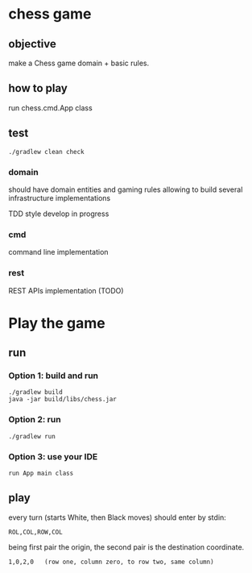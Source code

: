 
# chess game 

## objective

make a Chess game domain + basic rules.


## how to play

run chess.cmd.App class

## test

    ./gradlew clean check


### domain

should have domain entities and gaming rules allowing to build several infrastructure implementations

TDD style develop in progress


### cmd

command line implementation


### rest

REST APIs implementation (TODO)


# Play the game

## run

### Option 1: build and run

    ./gradlew build
    java -jar build/libs/chess.jar

### Option 2: run

    ./gradlew run
    
### Option 3: use your IDE
    run App main class
    
## play

every turn (starts White, then Black moves) should enter by stdin:  

    ROL,COL,ROW,COL
    
being first pair the origin, the second pair is the destination coordinate.

    1,0,2,0   (row one, column zero, to row two, same column)
